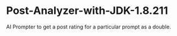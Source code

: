 # Post-Analyzer-with-JDK-1.8.211
AI Prompter to get  a post rating for a particular prompt as a double.

